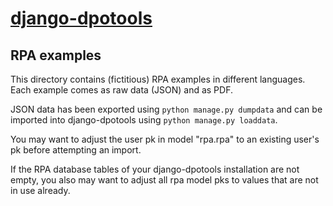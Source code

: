# [django-dpotools](https://github.com/dbf/django-dpotools)
## RPA examples

This directory contains (fictitious) RPA examples in different
languages. Each example comes as raw data (JSON) and as PDF.

JSON data has been exported using `python manage.py dumpdata` and can be
imported into django-dpotools using `python manage.py loaddata`.

You may want to adjust the user pk in model "rpa.rpa" to an existing
user's pk before attempting an import.

If the RPA database tables of your django-dpotools installation are not
empty, you also may want to adjust all rpa model pks to values that are
not in use already.

